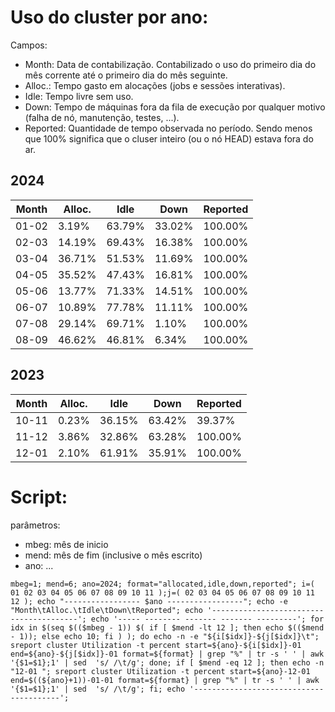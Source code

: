 # Uso do cluster por ano:
Campos:
 - Month: Data de contabilização. Contabilizado o uso do primeiro dia do mês corrente até o primeiro dia do mês seguinte.
 - Alloc.: Tempo gasto em alocações (jobs e sessões interativas).
 - Idle: Tempo livre sem uso.
 - Down: Tempo de máquinas fora da fila de execução por qualquer motivo (falha de nó, manutenção, testes, ...).
 - Reported: Quantidade de tempo observada no período. Sendo menos que 100% significa que o cluser inteiro (ou o nó HEAD) estava fora do ar.

## 2024
| Month | Alloc. | Idle   | Down   | Reported |
|-------|--------|--------|--------|----------|
| 01-02 | 3.19%  | 63.79% | 33.02% | 100.00%  |
| 02-03 | 14.19% | 69.43% | 16.38% | 100.00%  |
| 03-04 | 36.71% | 51.53% | 11.69% | 100.00%  |
| 04-05 | 35.52% | 47.43% | 16.81% | 100.00%  |
| 05-06 | 13.77% | 71.33% | 14.51% | 100.00%  |
| 06-07 | 10.89% | 77.78% | 11.11% | 100.00%  |
| 07-08 | 29.14% | 69.71% | 1.10%  | 100.00%  |
| 08-09 | 46.62% | 46.81% | 6.34%  | 100.00%  |

## 2023
| Month | Alloc. | Idle   | Down   | Reported |
|-------|--------|--------|--------|----------|
| 10-11 | 0.23%  | 36.15% | 63.42% | 39.37%   |
| 11-12 | 3.86%  | 32.86% | 63.28% | 100.00%  |
| 12-01 | 2.10%  | 61.91% | 35.91% | 100.00%  |

# Script:

parâmetros: 
 - mbeg: mês de inicio
 - mend: mês de fim (inclusive o mês escrito)
 - ano: ...

```
mbeg=1; mend=6; ano=2024; format="allocated,idle,down,reported"; i=( 01 02 03 04 05 06 07 08 09 10 11 );j=( 02 03 04 05 06 07 08 09 10 11 12 ); echo "----------------- $ano -----------------"; echo -e "Month\tAlloc.\tIdle\tDown\tReported"; echo '----------------------------------------'; echo '----- -------- ------- ------- ---------'; for idx in $(seq $(($mbeg - 1)) $( if [ $mend -lt 12 ]; then echo $(($mend - 1)); else echo 10; fi ) ); do echo -n -e "${i[$idx]}-${j[$idx]}\t"; sreport cluster Utilization -t percent start=${ano}-${i[$idx]}-01 end=${ano}-${j[$idx]}-01 format=${format} | grep "%" | tr -s ' ' | awk '{$1=$1};1' | sed  's/ /\t/g'; done; if [ $mend -eq 12 ]; then echo -n "12-01 "; sreport cluster Utilization -t percent start=${ano}-12-01 end=$((${ano}+1))-01-01 format=${format} | grep "%" | tr -s ' ' | awk '{$1=$1};1' | sed  's/ /\t/g'; fi; echo '----------------------------------------';
```
